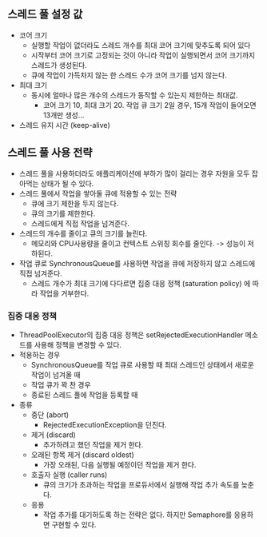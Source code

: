 ## 스레드 풀 설정 값

- 코어 크기
    - 실행할 작업이 없더라도 스레드 개수를 최대 코어 크기에 맞추도록 되어 있다
    - 시작부터 코어 크기로 고정되는 것이 아니라 작업이 실행되면서 코어 크기까지 스레드가 생성된다.
    - 큐에 작업이 가득차지 않는 한 스레드 수가 코어 크기를 넘지 않는다.
- 최대 크기
    - 동시에 얼마나 많은 개수의 스레드가 동작할 수 있는지 제한하는 최대값.
        - 코어 크기 10, 최대 크기 20. 작업 큐 크기 2일 경우, 15개 작업이 들어오면 13개만 생성...
- 스레드 유지 시간 (keep-alive)

## 스레드 풀 사용 전략

- 스레드 풀을 사용하더라도 애플리케이션에 부하가 많이 걸리는 경우 자원을 모두 잡아먹는 상태가 될 수 있다.
- 스레드 풀에서 작업을 쌓아둘 큐에 적용할 수 있는 전략
    - 큐에 크기 제한을 두지 않는다.
    - 큐의 크기를 제한한다.
    - 스레드에게 직접 작업을 넘겨준다.
- 스레드의 개수를 줄이고 큐의 크기를 늘린다.
    - 메모리와 CPU사용량을 줄이고 컨텍스트 스위칭 회수를 줄인다. -> 성능이 저하된다.
- 작업 큐로 SynchronousQueue를 사용하면 작업을 큐에 저장하지 않고 스레드에 직접 넘겨준다.
    - 스레드 개수가 최대 크기에 다다르면 집중 대응 정책 (saturation policy) 에 따라 작업을 거부한다.

### 집중 대응 정책

- ThreadPoolExecutor의 집중 대응 정책은 setRejectedExecutionHandler 메소드를 사용해 정책을 변경할 수 있다.
- 적용하는 경우
    - SynchronousQueue를 작업 큐로 사용할 때 최대 스레드인 상태에서 새로운 작업이 넘겨올 때
    - 작업 큐가 꽉 찬 경우
    - 종료된 스레드 풀에 작업을 등록할 때
- 종류
    - 중단 (abort)
        - RejectedExecutionException을 던진다.
    - 제거 (discard)
        - 추가하려고 했던 작업을 제거 한다.
    - 오래된 항목 제거 (discard oldest)
        - 가장 오래된, 다음 실행될 예정이던 작업을 제거 한다.
    - 호출자 실행 (caller runs)
        - 큐의 크기가 초과하는 작업을 프로듀서에서 실행해 작업 추가 속도를 늦춘다.
    - 응용
        - 작업 추가를 대기하도록 하는 전략은 없다. 하지만 Semaphore를 응용하면 구현할 수 있다.
